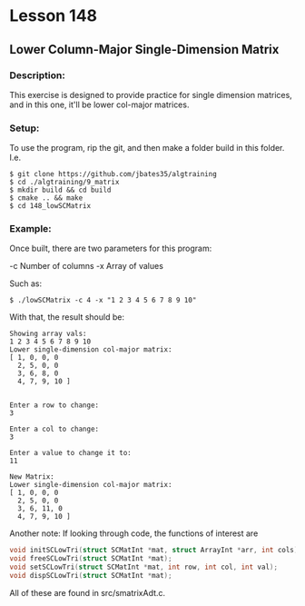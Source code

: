 # Lesson 148
## Lower Column-Major Single-Dimension Matrix
### Description:
This exercise is designed to provide practice for single dimension matrices, and in this one, it'll be lower col-major matrices.
### Setup: 
To use the program, rip the git, and then make a folder build in this folder. I.e.
```
$ git clone https://github.com/jbates35/algtraining
$ cd ./algtraining/9_matrix
$ mkdir build && cd build
$ cmake .. && make
$ cd 148_lowSCMatrix 
```
### Example:
Once built, there are two parameters for this program:

-c Number of columns
-x Array of values

Such as:
```
$ ./lowSCMatrix -c 4 -x "1 2 3 4 5 6 7 8 9 10"
```

With that, the result should be:
```
Showing array vals:
1 2 3 4 5 6 7 8 9 10 
Lower single-dimension col-major matrix:
[ 1, 0, 0, 0
  2, 5, 0, 0
  3, 6, 8, 0
  4, 7, 9, 10 ]


Enter a row to change:
3

Enter a col to change:
3

Enter a value to change it to:
11

New Matrix:
Lower single-dimension col-major matrix:
[ 1, 0, 0, 0
  2, 5, 0, 0
  3, 6, 11, 0
  4, 7, 9, 10 ]
```

Another note: If looking through code, the functions of interest are 
```c
void initSCLowTri(struct SCMatInt *mat, struct ArrayInt *arr, int cols);
void freeSCLowTri(struct SCMatInt *mat);
void setSCLowTri(struct SCMatInt *mat, int row, int col, int val);
void dispSCLowTri(struct SCMatInt *mat);
```
All of these are found in src/smatrixAdt.c.